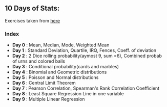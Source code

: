 ## 10 Days of Stats:

Exercises taken from [here](https://www.hackerrank.com/domains/tutorials/10-days-of-statistics)

### Index
* **Day 0** : Mean, Median, Mode, Weighted Mean
* **Day 1** : Standard Deviation, Quartile, IRQ, Fences, Coeff. of deviation
* **Day 2** : 2 Dice rolling probability(aymost 9, sum =6), Combined probab of urns and colored balls
* **Day 3** : Conditional probability(cards and marbles)
* **Day 4** : Binomial and Geometric distributions
* **Day 5** : Poisson and Normal distributions
* **Day 6** : Central Limit Theorem
* **Day 7** : Pearson Correlation, Spearman's Rank Correlation Coefficient
* **Day 8** : Least Square Regression Line in one variable
* **Day 9** : Multiple Linear Regression
